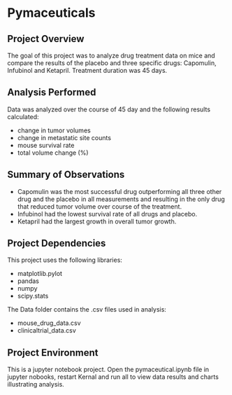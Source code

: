 # Pymaceuticals


## Project Overview
The goal of this project was to analyze drug treatment data on mice and compare the results of the placebo and three specific drugs: Capomulin, Infubinol and Ketapril.  Treatment duration was 45 days.

## Analysis Performed
Data was analyzed over the course of 45 day and the following results calculated:
  * change in tumor volumes 
  * change in metastatic site counts
  * mouse survival rate
  * total volume change (%) 

## Summary of Observations
  * Capomulin was the most successful drug outperforming all three other drug and the placebo in all measurements and resulting in the only drug that reduced tumor volume over course of the treatment.
  * Infubinol had the lowest survival rate of all drugs and placebo.
  * Ketapril had the largest growth in overall tumor growth.
  
## Project Dependencies
This project uses the following libraries:
  * matplotlib.pylot
  * pandas
  * numpy
  * scipy.stats
  
The Data folder contains the .csv files used in analysis:
  * mouse_drug_data.csv
  * clinicaltrial_data.csv

## Project Environment
This is a jupyter notebook project. Open the pymaceutical.ipynb file in jupyter nobooks, restart Kernal and run all to view data results and charts illustrating analysis.

